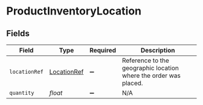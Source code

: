 # ProductInventoryLocation


## Fields

| Field                                                            | Type                                                             | Required                                                         | Description                                                      |
| ---------------------------------------------------------------- | ---------------------------------------------------------------- | ---------------------------------------------------------------- | ---------------------------------------------------------------- |
| `locationRef`                                                    | [LocationRef](../../models/shared/LocationRef.md)                | :heavy_minus_sign:                                               | Reference to the geographic location where the order was placed. |
| `quantity`                                                       | *float*                                                          | :heavy_minus_sign:                                               | N/A                                                              |